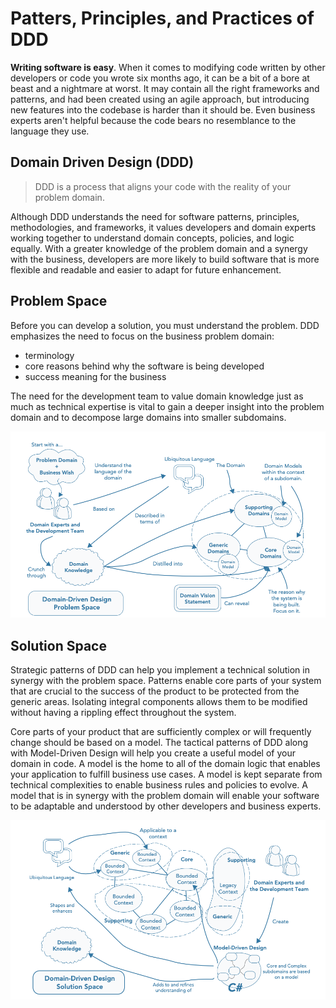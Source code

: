 # Patters, Principles, and Practices of DDD

__Writing software is easy__. When it comes to modifying code written by other developers or code
you wrote six months ago, it can be a bit of a bore at beast and a nightmare at worst. It may contain all the
right frameworks and patterns, and had been created using an agile approach, but introducing new features into the
codebase is harder than it should be. Even business experts aren't helpful because the code bears no resemblance to
the language they use.

## Domain Driven Design (DDD)

> DDD is a process that aligns your code with the reality of your problem domain.

Although DDD understands the need for software patterns, principles, methodologies, and frameworks, it values
developers and domain experts working together to understand domain concepts, policies, and logic equally. With
a greater knowledge of the problem domain and a synergy with the business, developers are more likely to
build software that is more flexible and readable and easier to adapt for future enhancement.

## Problem Space

Before you can develop a solution, you must understand the problem. DDD emphasizes the need to focus on the business
problem domain:

* terminology
* core reasons behind why the software is being developed
* success meaning for the business

The need for the development team to value domain knowledge just as much as technical expertise is vital to gain a deeper
insight into the problem domain and to decompose large domains into smaller subdomains.

![problem space](resources/problem-space.png)

## Solution Space

Strategic patterns of DDD can help you implement a technical solution in synergy with the problem space. Patterns
enable core parts of your system that are crucial to the success of the product to be protected from the generic areas.
Isolating integral components allows them to be modified without having a rippling effect throughout the system.

Core parts of your product that are sufficiently complex or will frequently change should be based on a model.
The tactical patterns of DDD along with Model-Driven Design will help you create a useful model of your domain
in code. A model is the home to all of the domain logic that enables your application to fulfill business use cases.
A model is kept separate from technical complexities to enable business rules and policies to evolve. A model that is in
synergy with the problem domain will enable your software to be adaptable and understood by other developers and
business experts.

![solution space](resources/solution-space.png)
